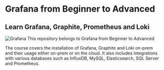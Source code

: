 # Grafana from Beginner to Advanced
## Learn Grafana, Graphite, Prometheus and Loki

![Grafana](https://img-b.udemycdn.com/course/750x422/1473698_386a_9.jpg)
This repository belongs to Grafana from Beginner to Advanced [](https://www.udemy.com/course/grafana-graphite-and-statsd-visualize-metrics/?referralCode=F9360D03CB430529BEAD)

The course covers the installation of Grafana, Graphite and Loki on-prem and their usage either on-prem or on the cloud. It also includes integrations with various databases such as InfluxDB, MySQL, Elasticsearch, SQL Server and Prometheus.

